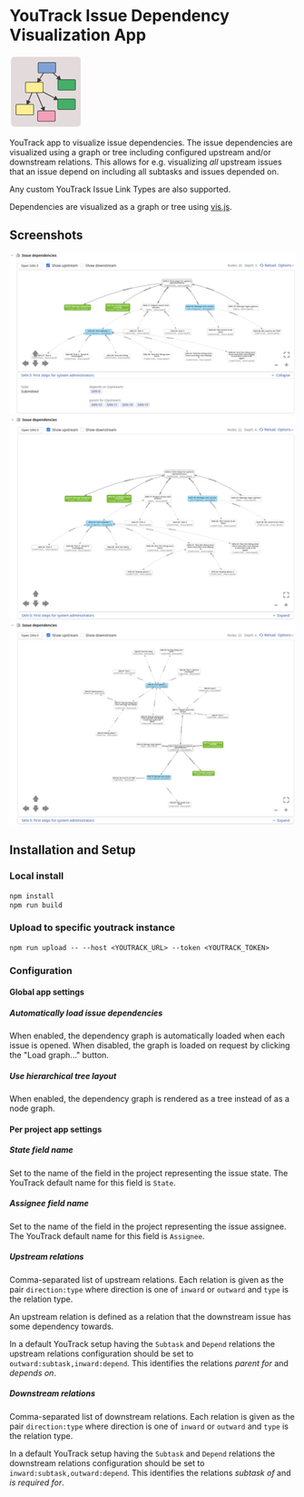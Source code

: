 # YouTrack Issue Dependency Visualization App

![issuedepyt icon](./public/issuedepyt-icon.svg)

YouTrack app to visualize issue dependencies. The issue dependencies are visualized using a graph or
tree including configured upstream and/or downstream relations. This allows for e.g. visualizing
*all* upstream issues that an issue depend on including all subtasks and issues depended on.

Any custom YouTrack Issue Link Types are also supported.

Dependencies are visualized as a graph or tree using [vis.js](visjs.org).

## Screenshots

![Small tree](./doc/assets/screenshot_tree.png)
![Large tree](./doc/assets/screenshot_tree_large.png)
![Large graph](./doc/assets/screenshot_graph.png)

## Installation and Setup

### Local install

```
npm install
npm run build
```

### Upload to specific youtrack instance

```
npm run upload -- --host <YOUTRACK_URL> --token <YOUTRACK_TOKEN>
```

### Configuration

#### Global app settings

##### Automatically load issue dependencies

When enabled, the dependency graph is automatically loaded when each issue is opened. When disabled,
the graph is loaded on request by clicking the "Load graph..." button.

##### Use hierarchical tree layout

When enabled, the dependency graph is rendered as a tree instead of as a node graph.

#### Per project app settings

##### State field name

Set to the name of the field in the project representing the issue state. The YouTrack default name
for this field is `State`.

##### Assignee field name

Set to the name of the field in the project representing the issue assignee. The YouTrack default
name for this field is `Assignee`.

##### Upstream relations

Comma-separated list of upstream relations. Each relation is given as the pair `direction:type`
where direction is one of `inward` or `outward` and `type` is the relation type.

An upstream relation is defined as a relation that the downstream issue has some dependency towards.

In a default YouTrack setup having the `Subtask` and `Depend` relations the upstream relations
configuration should be set to `outward:subtask,inward:depend`. This identifies the relations
*parent for* and *depends on*.

##### Downstream relations

Comma-separated list of downstream relations. Each relation is given as the pair `direction:type`
where direction is one of `inward` or `outward` and `type` is the relation type.

In a default YouTrack setup having the `Subtask` and `Depend` relations the downstream relations
configuration should be set to `inward:subtask,outward:depend`. This identifies the relations
*subtask of* and *is required for*.
